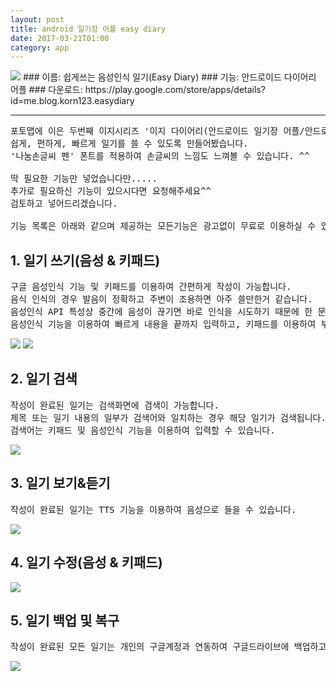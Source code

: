 ```yaml
---
layout: post
title: android 일기장 어플 easy diary
date: 2017-03-21T01:00
category: app
---
```


<img class="fit image" src="/images/post/app_easydiary01.png">
### 이름: 쉽게쓰는 음성인식 일기(Easy Diary)
### 기능: 안드로이드 다이어리 어플
### 다운로드: https://play.google.com/store/apps/details?id=me.blog.korn123.easydiary

---

<pre>
포토맵에 이은 두번째 이지시리즈 '이지 다이어리(안드로이드 일기장 어플/안드로이드 다이어리 어플)'입니다.
쉽게, 편하게, 빠르게 일기를 쓸 수 있도록 만들어봤습니다.
'나눔손글씨 펜' 폰트를 적용하여 손글씨의 느낌도 느껴볼 수 있습니다. ^^

딱 필요한 기능만 넣었습니다만.....
추가로 필요하신 기능이 있으시다면 요청해주세요^^
검토하고 넣어드리겠습니다.

기능 목록은 아래와 같으며 제공하는 모든기능은 광고없이 무료로 이용하실 수 있습니다.
</pre>


## 1. 일기 쓰기(음성 & 키패드)
<pre>
구글 음성인식 기능 및 키패드를 이용하여 간편하게 작성이 가능합니다.
음식 인식의 경우 발음이 정확하고 주변이 조용하면 아주 쓸만한거 같습니다.
음성인식 API 특성상 중간에 음성이 끊기면 바로 인식을 시도하기 때문에 한 문장씩 끊어서 입력하는것이 효율적입니다.
음성인식 기능을 이용하여 빠르게 내용을 끝까지 입력하고, 키패드를 이용하여 부분적으로 수정하면 빠르고 간편하게 일기를 적을 수 있습니다.
</pre>
<img class="fit image" src="/images/post/app_easydiary02_01.png">
<img class="fit image" src="/images/post/app_easydiary02_02.png">



## 2. 일기 검색
<pre>
작성이 완료된 일기는 검색화면에 검색이 가능합니다.
제목 또는 일기 내용의 일부가 검색어와 일치하는 경우 해당 일기가 검색됩니다.
검색어는 키패드 및 음성인식 기능을 이용하여 입력할 수 있습니다.
</pre>
<img class="fit image" src="/images/post/app_easydiary03.png">


## 3. 일기 보기&듣기
<pre>
작성이 완료된 일기는 TTS 기능을 이용하여 음성으로 들을 수 있습니다.
</pre>
<img class="fit image" src="/images/post/app_easydiary04.png">

## 4. 일기 수정(음성 & 키패드)
<img class="fit image" src="/images/post/app_easydiary05.png">

## 5. 일기 백업 및 복구
<pre>
작성이 완료된 모든 일기는 개인의 구글계정과 연동하여 구글드라이브에 백업하고 다른 디바이스에서 복구할 수 있습니다.
</pre>
<img class="fit image" src="/images/post/app_easydiary06.png">





